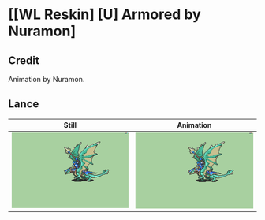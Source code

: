 # [\[WL Reskin\] \[U\] Armored by Nuramon]

## Credit

Animation by Nuramon.

## Lance

| Still | Animation |
| :---: | :-------: |
| ![Lance still](./Lance_000.png) | ![Lance animation](./Lance.gif) |
